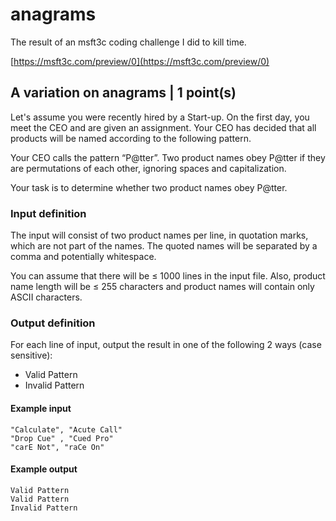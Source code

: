 # anagrams

The result of an msft3c coding challenge I did to kill time.

[https://msft3c.com/preview/0](https://msft3c.com/preview/0)


## A variation on anagrams | 1 point(s)

Let's assume you were recently hired by a Start-up. On the first day,
you meet the CEO and are given an assignment. Your CEO has decided
that all products will be named according to the following pattern.

Your CEO calls the pattern “P@tter”. Two product names obey P@tter
if they are permutations of each other, ignoring spaces and capitalization.

Your task is to determine whether two product names obey P@tter.

### Input definition

The input will consist of two product names per line, in quotation
marks, which are not part of the names. The quoted names will be
separated by a comma and potentially whitespace.

You can assume that there will be ≤ 1000 lines in the input file.
Also, product name length will be ≤ 255 characters and product names
will contain only ASCII characters.

### Output definition

For each line of input, output the result in one of the following 2
ways (case sensitive):

- Valid Pattern
- Invalid Pattern

#### Example input

	"Calculate", "Acute Call"
	"Drop Cue" , "Cued Pro"
	"carE Not", "raCe On"

#### Example output

	Valid Pattern
	Valid Pattern
	Invalid Pattern
